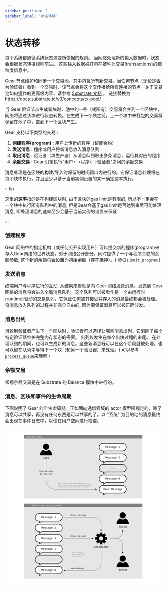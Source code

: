```yaml
---
sidebar_position: 2
sidebar_label: '状态转移'
---
```


# 状态转移

每个系统都遵循系统状态演变所依据的规则。 当网络处理新的输入数据时，状态会根据状态转换规则前进。 这些输入数据被打包在被称为交易(transactions)的细粒度信息中。

Gear 节点维护和同步一个交易池，其中包含所有新交易。当任何节点（无论是否为验证者）收到一个交易时，该节点会将这个交传播给所有连接的节点。关于交易池如何运作的更高级内容，请参考 [Substrate 文档](https://substrate.dev/docs/en/knowledgebase/learn-substrate/tx-pool) 。 链接替换为 https://docs.substrate.io/v3/concepts/tx-pool/

当 Gear 验证节点生成新块时，池中的一些（或所有）交易将合并到一个区块中，网络将通过该块进行状态转换。在生成下一个块之前，上一个块中未打包的交易将保留在池子中，直到下一个区块产生。

Gear 支持以下类型的交易：

1. **创建程序(program)** : 用户上传新的程序（智能合约）
2. **发送消息** : 程序或用户将新消息放入消息队列
3. **取出消息** : 验证者（块生产者）从消息队列取出多条消息，运行其对应的程序
4. **余额交易** : Gear 引擎执行"用户<—>程序<—>验证者"之间的余额交易

消息处理是在区块的构建/导入时保留的时间窗口内进行的。它保证消息处理将在每个块中执行，并且至少以基于当前实例设置的某一确定速率执行。

:::tip

这里的**速率**指的是在构建区块时, 由于区块的gas limit是有限的, 所以不一定会在一个块中执行所有队列中的消息, 但是Gear会基于gas limit是否达到来尽可能处理消息, 即处理消息的速率至少会基于当前实例的设置来保证

:::

### 创建程序

Gear 网络中的指定机构（或任何公开实现用户）可以提交新的程序(program)来存入Gear网络的世界状态。对于网络公开部分，同时提供了一个与程序关联的余额参数, 这个新的余额将会设置为初始余额（存在抵押）。( 参见[`submit_program`](https://github.com/gear-tech/gear/blob/master/pallets/gear/src/lib.rs#L736) )

### 发送消息

终端用户与程序进行的互动, 从结果来看就是向 Gear 网络发送消息。发送到 Gear 网络的消息将会进入全局消息队列。这个队列可以被看作是一个由运行时(runtime)驱动的交易队列，它保证任何被其接受并存入的消息最终都会被处理。 将消息放入队列的过程并非完全自由的, 因为要保证消息可以被正确分发。

### 消息出列

当轮到验证者产生下一个区块时，验证者可以选择让哪些消息出列。它消除了每个特定验证器维护完整内存状态的需要。 出列仅发生在每个出块过程的末尾。 在处理队列的期间，也可以生成新的消息。这些新消息既可以在这个阶段就被处理，也可以留在队列中等待下一个块（和另一个验证器）来处理。( 可以参考[`process_queue`](https://github.com/gear-tech/gear/blob/master/pallets/gear/src/lib.rs#L278)来理解 )

### 余额交易

常规余额交易是在 Substrate 的 Balance 模块中进行的。

### 消息、区块和事件的生命周期

下图说明了 Gear 的全生命周期。正如面向通信领域的 actor 模型所规定的，除了消息可以共享，再没有任何东西是可以共享的了。以 "系统" 为目的地的消息最终会出现在事件日志中，以便在用户空间进行检查。

![alt text](/assets/mq.jpg)
